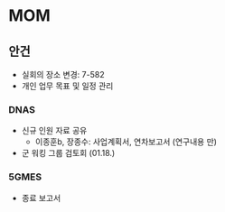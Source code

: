 # MOM

## 안건
- 실회의 장소 변경: 7-582
- 개인 업무 목표 및 일정 관리

### DNAS
- 신규 인원 자료 공유
  - 이종훈b, 장종수: 사업계획서, 연차보고서 (연구내용 만)
- 군 워킹 그룹 검토회 (01.18.)

### 5GMES
- 종료 보고서